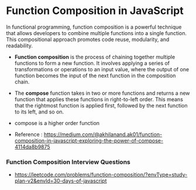 # Function Composition in JavaScript
In functional programming, function composition is a powerful technique that allows developers to combine multiple functions into a single function. This compositional approach promotes code reuse, modularity, and readability.

- **Function composition** is the process of chaining together multiple functions to form a new function. It involves applying a series of transformations or operations to an input value, where the output of one function becomes the input of the next function in the composition chain.

- The **compose** function takes in two or more functions and returns a new function that applies these functions in right-to-left order. This means that the rightmost function is applied first, followed by the next function to its left, and so on.

- compose is a higher order function

- Reference : https://medium.com/@akhilanand.ak01/function-composition-in-javascript-exploring-the-power-of-compose-4114da8b9875

### Function Composition Interview Questions

- https://leetcode.com/problems/function-composition/?envType=study-plan-v2&envId=30-days-of-javascript
